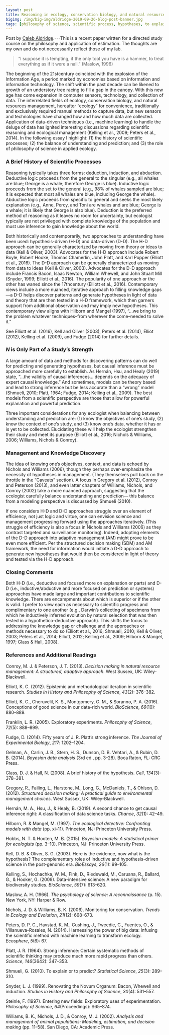 ```yaml
---
layout: post
title: Reasoning in ecology, conservation biology, and natural resource management
bigimg: /img/big-img/aldridge-2019-09-26-blog-post-banner.jpg
tags: [philosophy of science, scientific process, hypotheses, to explain or predict]
---
```


Post by [Caleb Aldridge](https://aldridgecaleb.github.io/).---This is a 
recent paper wirtten for a directed study course on the philosophy and 
application of estimation. The thoughts are my own and do not 
neccessarily reflect those of my lab. 


> “I suppose it is tempting, if the only tool you have is a hammer, to 
treat everything as if it were a nail.” (Maslow, 1996) 


The beginning of the 21stcentury coincided with the explosion of the 
Information Age, a period marked by economies based on information and 
information technology. The shift within the past decade can be likened 
to growth of an understory tree racing to fill a gap in the canopy. With 
this new age has come expansion in computer sensors, technology, and 
collection of data. The interrelated fields of ecology, conservation 
biology, and natural resources management, hereafter “ecology” for 
convenience, traditionally and exclusively required manual methods to 
capture data, but new sensors and technologies have changed how and how 
much data are collected. Application of data-driven techniques (i.e., 
machine learning) to handle the deluge of data has ignited interesting 
discussions regarding scientific reasoning and ecological management 
(Kelling et al., 2009; Peters et al., 2014). In the following essay I 
highlight: (1) the history of scientific processes; (2) the balance of 
understanding and prediction; and (3) the role of philosophy of science 
in applied ecology. 


### A Brief History of Scientific Processes

Reasoning typically takes three forms: deduction, induction, and 
abduction. Deductive logic proceeds from the general to the singular 
(e.g., all whales are blue; George is a whale; therefore George is 
blue). Inductive logic proceeds from the set to the general (e.g., 98% 
of whales sampled are blue; it is expected that most all whales are 
blue, including George the whale). Abductive logic proceeds from 
specific to general and seeks the most likely explanation (e.g., Anne, 
Percy, and Toni are whales and are blue; George is a whale; it is likely 
that George is also blue). Deduction is the preferred method of 
reasoning as it leaves no room for uncertainty, but ecologist typically 
are not privileged with complete knowledge of the population and must 
use inference to gain knowledge about the world. 


Both historically and contemporarily, two approaches to understanding 
have been used: hypothesis-driven (H-D) and data-driven (D-D). The H-D 
approach can be generally characterized by moving from theory or ideas 
to data (Kell & Oliver, 2003). Advocates for the H-D approach include 
Robert Boyle, Robert Hooke, Thomas Chamerlin, John Platt, and Karl 
Popper (Elliott et al., 2016). The D-D approach can be generally 
characterized as moving from data to ideas (Kell & Oliver, 2003). 
Advocates for the D-D approach include Francis Bacon, Isaac Newton, 
William Whewell, and John Stuart Mill (Snyder, 1999; Elliott et al., 
2016). The popularity of one approach or the other has waned since the 
17thcentury (Elliott et al., 2016). Contemporary views include a more 
nuanced, iterative approach to filling knowledge gaps—a D-D helps 
discover patterns and generate hypotheses in light of data and theory 
that are then tested in a H-D framework, which then garners support from 
additional observation and may imply new hypotheses. This contemporary 
view aligns with Hilborn and Mangel (1997), “...we bring to the 
problem whatever techniques–from wherever the come–needed to solve 
it.” 


See Elliott et al. (2016), Kell and Oliver (2003), Peters et al. (2014), 
Elliot (2012), Kelling et al. (2009), and Fudge (2014) for further 
details. 


### *N* is Only Part of a Study’s Strength

A large amount of data and methods for discovering patterns can do well 
for predicting and generating hypotheses, but causal inference must be 
approached more carefully to establish. As Hernán, Hsu, and Healy 
(2019) state, “...the validity of causal inferences... depends on the 
adequacy of expert causal knowledge.” And sometimes, models can be 
theory based and lead to strong inference but be less accurate than a 
“wrong” model (Shmueli, 2010; Platt, 1964; Fudge, 2014; Kelling et 
al., 2009). The best models from a scientific perspective are those that 
allow for powerful explanation and powerful prediction. 


Three important considerations for any ecologist when balancing between 
understanding and prediction are: (1) know the objectives of one’s 
study, (2) know the context of one’s study, and (3) know one’s data, 
whether it has or is yet to be collected. Elucidating these will help 
the ecologist strengthen their study and meet its purpose (Elliott et 
al., 2016; Nichols & Williams, 2006; Williams, Nichols & Conroy). 


### Management and Knowledge Discovery
The idea of knowing one’s objectives, context, and data is echoed by 
Nichols and Williams (2006), though they perhaps over-emphasize the 
necessity of hypotheses in management. (They themselves pull back on the 
throttle in the “Caveats” section). A focus in Gregory et al. 
(2012), Conroy and Peterson (2013), and even latter chapters of 
Williams, Nichols, and Conroy (2002) take a more nuanced approach, 
suggesting that the ecologist carefully balance understanding and 
prediction— this balance from a modeling perspective is discussed by 
Shmueli (2010). 


If one considers H-D and D-D approaches struggle over an element of 
efficiency, not just logic and virtue, one can envision science and 
management progressing forward using the approaches iteratively. (This 
struggle of efficiency is also a focus in Nichols and Williams (2006) as 
they contrast targeted and surveillance monitoring). Indeed, adopting 
elements of the D-D approach into adaptive management (AM) might prove 
to be even more efficient. Per the structured decision making (SDM) and 
AM framework, the need for information would initiate a D-D approach to 
generate new hypotheses that would then be considered in light of theory 
and tested via the H-D approach. 


### Closing Comments

Both H-D (i.e., deductive and focused more on explanation or parts) and 
D-D (i.e., inductive/abductive and more focused on prediction or 
systems) approaches have made large and important contributions to 
scientific knowledge. There are encampments about which is superior or 
if the other is valid. I prefer to view each as necessary to scientific 
progress and complimentary to one another (e.g., Darwin’s collecting 
of specimens from which he inductively inferred evolution by natural 
selection that was then tested in a hypothetico-deductive approach). 
This shifts the focus to addressing the knowledge gap or challenge and 
the approaches or methods necessary to do so (Elliott et al., 2016; 
Shmueli, 2010; Kell & Oliver, 2003; Peters et al., 2014; Elliott, 2012; 
Kelling et al., 2009; Hilborn & Mangel, 1997; Glass & Hall, 2008). 


### References and Additional Readings

Conroy, M. J. & Peterson, J. T. (2013). *Decision making in natural 
resource management: A structured, adaptive approach*. West Sussex, UK: 
Wiley-Blackwell. 


Elliott, K. C. (2012). Epistemic and methodological iteration in scientific research. *Studies in History and Philosophy of Science*, *43*(2): 376–382.

Elliott, K. C., Cheruvelil, K. S., Montgomery, G. M., & Soranno, P. A. (2016). Conceptions of good science in our data-rich world. *BioScience*, *66*(10): 880–889.

Franklin, L. R. (2005). Exploratory experiments. *Philosophy of Science*, *72*(5): 888–899.

Fudge, D. (2014). Fifty years of J. R. Platt’s strong inference. *The Journal of Experimental Biology*, *217*: 1202–1204.

Gelman, A., Carlin, J. B., Stern, H. S., Dunson, D. B. Vehtari, A., & Rubin, D. B. (2014). *Bayesian data analysis* (3rd ed., pp. 3–28). Boca Raton, FL: CRC Press.

Glass, D. J. & Hall, N. (2008). A brief history of the hypothesis. *Cell*, *134*(3): 378–381.

Gregory, R., Failing, L., Harstone, M., Long, G., McDaniels, T., & Ohlson, D. (2012). *Structured decision making: A practical guide to environmental management choices*. West Sussex, UK: Wiley-Blackwell.

Hernán, M. A., Hsu, J., & Healy, B. (2019). A second chance to get causal inference right: A
classification of data science tasks. *Chance*, *32*(1): 42–49.

Hilborn, R. & Mangel, M. (1997). *The ecological detective: Confronting models with data* (pp. xi–11). Princeton, NJ: Princeton University Press.

Hobbs, N. T. & Hooten, M. B. (2015). *Bayesian models: A statistical primer for ecologists* (pp.
3–10). Princeton, NJ: Princeton University Press.

Kell, D. B. & Oliver, S. G. (2003). Here is the evidence, now what is the hypothesis? The complementary roles of inductive and hypothesis-driven science in the post-genomic era. *BioEssays*, *26*(1): 99–105.

Kelling, S., Hochachka, W. M., Fink, D., Riedewald, M., Caruana, R., Ballard, G., & Hooker,
G. (2009). Data-intensive science: A new paradigm for biodiversity studies. *BioScience*, *59*(7): 613–620.

Maslow, A. H. (1966). *The psychology of science: A reconnaissance* (p. 15). New York, NY: Harper
& Row.

Nichols, J. D. & Williams, B. K. (2006). Monitoring for conservation. *Trends in Ecology and Evolution*, *21*(12): 668–673.

Peters, D. P. C., Havstad, K. M., Cushing, J., Tweedie, C., Fuentes, O., & Villanueva-Rosales, N. (2014). Harnessing the power of big data: Infusing the scientific method with machine learning to transform ecology. *Ecosphere*, *5*(6): 67.

Platt, J. R. (1964). Strong inference: Certain systematic methods of scientific thinking may produce much more rapid progress than others. *Science*, *146*(3642): 347–353.

Shmueli, G. (2010). To explain or to predict? *Statistical Science*, *25*(3): 289–310.

Snyder, L. J. (1999). Renovating the Novum Organum: Bacon, Whewell and induction. *Studies in
History and Philosophy of Science*, *30*(4): 531–557.

Steinle, F. (1997). Entering new fields: Exploratory uses of experimentation. *Philosophy of Science*, *64*(Proceedings): S65–S74.

Williams, B. K., Nichols, J. D., & Conroy, M. J. (2002). *Analysis and management of animal populations: Modeling, estimation, and decision making* (pp. 11–58). San Diego, CA: Academic Press.